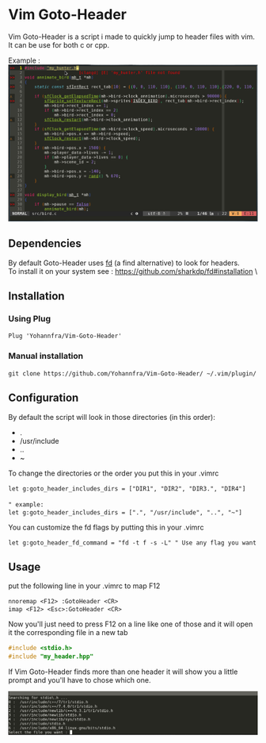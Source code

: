 # Vim Goto-Header
Vim Goto-Header is a script i made to quickly jump to header files with vim.\
It can be use for both c or cpp.

Example :\
![alt text](.github/gif2.gif "Utilisation example")

## Dependencies
By default Goto-Header uses [fd](https://github.com/sharkdp/fd) (a find alternative) to look for headers.\
To install it on your system see : https://github.com/sharkdp/fd#installation \

## Installation

### Using Plug
```
Plug 'Yohannfra/Vim-Goto-Header'
```

### Manual installation
```
git clone https://github.com/Yohannfra/Vim-Goto-Header/ ~/.vim/plugin/
```

## Configuration

By default the script will look in those directories (in this order):
- .
- /usr/include
- ..
- ~

To change the directories or the order you put this in your .vimrc
```vim
let g:goto_header_includes_dirs = ["DIR1", "DIR2", "DIR3.", "DIR4"]

" example:
let g:goto_header_includes_dirs = [".", "/usr/include", "..", "~"]
```

You can customize the fd flags by putting this in your .vimrc
```vim
let g:goto_header_fd_command = "fd -t f -s -L" " Use any flag you want
```

## Usage

put the following line in your .vimrc to map F12
```vim
nnoremap <F12> :GotoHeader <CR>
imap <F12> <Esc>:GotoHeader <CR>
```

Now you'll just need to press F12 on a line like one of those and it will open it the corresponding file in a new tab
```c
#include <stdio.h>
#include "my_header.hpp"
```

If Vim Goto-Header finds more than one header it will show you a little prompt and you'll have
to chose which one.

![alt text](.github/prompt_vimgotoheader.png "Prompt example")

